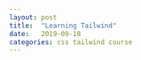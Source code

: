 ```yaml
---
layout: post
title:  "Learning Tailwind"
date:   2019-09-18
categories: css tailwind course
---
```


